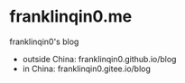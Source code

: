 # franklinqin0.me

franklinqin0's blog

- outside China: franklinqin0.github.io/blog
- in China: franklinqin0.gitee.io/blog

